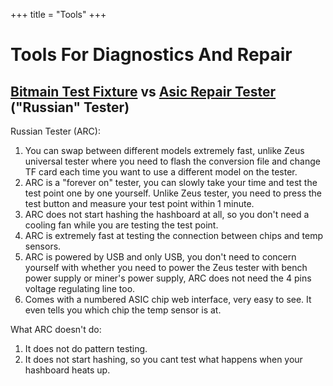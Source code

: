 +++
title = "Tools"
+++

# Tools For Diagnostics And Repair

## [Bitmain Test Fixture](https://www.zeusbtc.com/ASIC-Miner-Repair/Parts-Tools-Details.asp?ID=212) vs [Asic Repair Tester](https://tester.asic.repair/en) ("Russian" Tester)

Russian Tester (ARC):

1. You can swap between different models extremely fast, unlike Zeus universal tester where you need to flash the conversion file and change TF card each time you want to use a different model on the tester.
2. ARC is a "forever on" tester, you can slowly take your time and test the test point one by one yourself. Unlike Zeus tester, you need to press the test button and measure your test point within 1 minute.
3. ARC does not start hashing the hashboard at all, so you don't need a cooling fan while you are testing the test point.
4. ARC is extremely fast at testing the connection between chips and temp sensors.
5. ARC is powered by USB and only USB, you don't need to concern yourself with whether you need to power the Zeus tester with bench power supply or miner's power supply, ARC does not need the 4 pins voltage regulating line too.
6. Comes with a numbered ASIC chip web interface, very easy to see. It even tells you which chip the temp sensor is at.

What ARC doesn't do:

1. It does not do pattern testing.
2. It does not start hashing, so you cant test what happens when your hashboard heats up.
